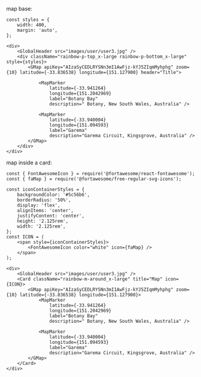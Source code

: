 map base:

    const styles = {
        width: 400,
        margin: 'auto',
    };

    <div>
        <GlobalHeader src="images/user/user3.jpg" />
        <div className="rainbow-p-top_x-large rainbow-p-bottom_x-large" style={styles}>
            <GMap apiKey="AIzaSyCEDLRYSNn3mI1AwFjz-kYJ5ZIqmMyhphg" zoom={10} latitude={-33.836538} longitude={151.127900} header="Title">

                <MapMarker
                    latitude={-33.941264}
                    longitude={151.2042969}
                    label="Botany Bay"
                    description=" Botany, New South Wales, Australia" />

                <MapMarker
                    latitude={-33.940004}
                    longitude={151.094593}
                    label="Garema"
                    description="Garema Circuit, Kingsgrove, Australia" />
            </GMap>
        </div>
    </div>

map inside a card:

    const { FontAwesomeIcon } = require('@fortawesome/react-fontawesome');
    const { faMap } = require('@fortawesome/free-regular-svg-icons');

    const iconContainerStyles = {
        backgroundColor: '#5c56b6',
        borderRadius: '50%',
        display: 'flex',
        alignItems: 'center',
        justifyContent: 'center',
        height: '2.125rem',
        width: '2.125rem',
    };
    const ICON = (
        <span style={iconContainerStyles}>
            <FontAwesomeIcon color="white" icon={faMap} />
        </span>
    );

    <div>
        <GlobalHeader src="images/user/user3.jpg" />
        <Card className="rainbow-m-around_x-large" title="Map" icon={ICON}>
            <GMap apiKey="AIzaSyCEDLRYSNn3mI1AwFjz-kYJ5ZIqmMyhphg" zoom={10} latitude={-33.836538} longitude={151.127900}>
                <MapMarker
                    latitude={-33.941264}
                    longitude={151.2042969}
                    label="Botany Bay"
                    description=" Botany, New South Wales, Australia" />

                <MapMarker
                    latitude={-33.940004}
                    longitude={151.094593}
                    label="Garema"
                    description="Garema Circuit, Kingsgrove, Australia" />
            </GMap>
        </Card>
    </div>
